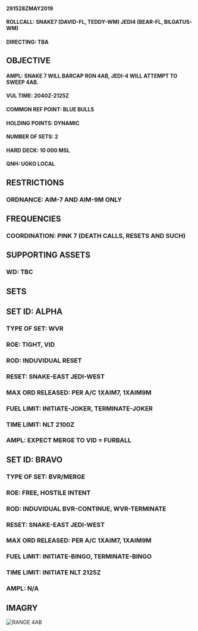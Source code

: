 #### 291528ZMAY2019

#### ROLLCALL: SNAKE7 (DAVID-FL, TEDDY-WM) JEDI4 (BEAR-FL, BILGATUS-WM)
#### DIRECTING: TBA

## OBJECTIVE
#### AMPL: SNAKE 7 WILL BARCAP RGN 4AB, JEDI-4 WILL ATTEMPT TO SWEEP 4AB. 
#### VUL TIME: 2040Z-2125Z
#### COMMON REF POINT: BLUE BULLS
#### HOLDING POINTS: DYNAMIC
#### NUMBER OF SETS: 2
#### HARD DECK: 10 000 MSL
#### QNH: UGKO LOCAL

## RESTRICTIONS
### ORDNANCE: AIM-7 AND AIM-9M ONLY

## FREQUENCIES
### COORDINATION: PINK 7 (DEATH CALLS, RESETS AND SUCH)

## SUPPORTING ASSETS
### WD: TBC

## SETS

## SET ID: ALPHA
### TYPE OF SET: WVR
### ROE: TIGHT, VID
### ROD: INDUVIDUAL RESET
### RESET: SNAKE-EAST JEDI-WEST
### MAX ORD RELEASED: PER A/C 1XAIM7, 1XAIM9M
### FUEL LIMIT: INITIATE-JOKER, TERMINATE-JOKER
### TIME LIMIT: NLT 2100Z
### AMPL: EXPECT MERGE TO VID = FURBALL


## SET ID: BRAVO
### TYPE OF SET: BVR/MERGE
### ROE: FREE, HOSTILE INTENT
### ROD: INDUVIDUAL BVR-CONTINUE, WVR-TERMINATE
### RESET: SNAKE-EAST JEDI-WEST
### MAX ORD RELEASED: PER A/C 1XAIM7, 1XAIM9M
### FUEL LIMIT: INITIATE-BINGO, TERMINATE-BINGO
### TIME LIMIT: INITIATE NLT 2125Z
### AMPL: N/A

## IMAGRY

![RANGE 4AB](RGN4BAO.PNG)